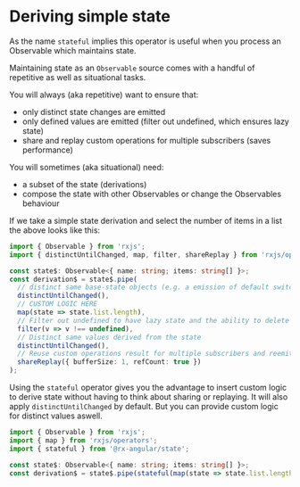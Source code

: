 # Deriving simple state

As the name `stateful` implies this operator is useful when you process an Observable which maintains state.

Maintaining state as an `Observable` source comes with a handful of repetitive as well as situational tasks.

You will always (aka repetitive) want to ensure that:

- only distinct state changes are emitted
- only defined values are emitted (filter out undefined, which ensures lazy state)
- share and replay custom operations for multiple subscribers (saves performance)

You will sometimes (aka situational) need:

- a subset of the state (derivations)
- compose the state with other Observables or change the Observables behaviour

If we take a simple state derivation and select the number of items in a list the above looks like this:

```typescript
import { Observable } from 'rxjs';
import { distinctUntilChanged, map, filter, shareReplay } from 'rxjs/operators';

const state$: Observable<{ name: string; items: string[] }>;
const derivation$ = state$.pipe(
  // distinct same base-state objects (e.g. a emission of default switch cases, incorrect mutable handling of data) @TODO evaluate benefits vs. overhead
  distinctUntilChanged(),
  // CUSTOM LOGIC HERE
  map(state => state.list.length),
  // Filter out undefined to have lazy state and the ability to delete state slices over time
  filter(v => v !== undefined),
  // Distinct same values derived from the state
  distinctUntilChanged(),
  // Reuse custom operations result for multiple subscribers and reemit the last calculated value.
  shareReplay({ bufferSize: 1, refCount: true })
);
```

Using the `stateful` operator gives you the advantage to insert custom logic to derive state without having to think about sharing or replaying. It will also apply `distinctUntilChanged` by default. But you can provide custom logic for distinct values aswell.

```typescript
import { Observable } from 'rxjs';
import { map } from 'rxjs/operators';
import { stateful } from '@rx-angular/state';

const state$: Observable<{ name: string; items: string[] }>;
const derivation$ = state$.pipe(stateful(map(state => state.list.length)));
```
